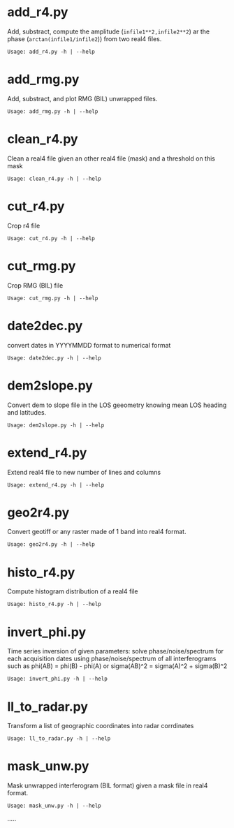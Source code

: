 add\_r4.py
============
Add, substract, compute the amplitude (```infile1**2,infile2**2```) ar the phase (```arctan(infile1/infile2```)) from two real4 files.

```
Usage: add_r4.py -h | --help
```

add\_rmg.py
============
Add, substract, and plot RMG (BIL) unwrapped files.

```
Usage: add_rmg.py -h | --help
```

clean\_r4.py
============
Clean a real4 file given an other real4 file (mask) and a threshold on this mask

```
Usage: clean_r4.py -h | --help
```


cut\_r4.py
============
Crop r4 file

```
Usage: cut_r4.py -h | --help
```

cut\_rmg.py
============
Crop RMG (BIL) file

```
Usage: cut_rmg.py -h | --help
```

date2dec.py
============
convert dates in YYYYMMDD format to numerical format

```
Usage: date2dec.py -h | --help
```

dem2slope.py
============
Convert dem to slope file in the LOS geeometry knowing mean LOS heading and latitudes.

```
Usage: dem2slope.py -h | --help
```

extend\_r4.py
============
Extend real4 file to new number of lines and columns

```
Usage: extend_r4.py -h | --help
```

geo2r4.py
============
Convert geotiff or any raster made of 1 band into real4 format. 

```
Usage: geo2r4.py -h | --help
```

histo\_r4.py
============
Compute histogram distribution of a real4 file

```
Usage: histo_r4.py -h | --help
```

invert\_phi.py
============
Time series inversion of given parameters: solve phase/noise/spectrum for each acquisition dates using phase/noise/spectrum of all interferograms such as phi(AB) = phi(B) - phi(A) or sigma(AB)^2 = sigma(A)^2 + sigma(B)^2

```
Usage: invert_phi.py -h | --help
```

ll\_to\_radar.py
============
Transform a list of geographic coordinates into radar corrdinates

```
Usage: ll_to_radar.py -h | --help
```

mask\_unw.py
============
Mask unwrapped interferogram (BIL format) given a mask file in real4 format. 

```
Usage: mask_unw.py -h | --help
```

..... 
